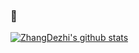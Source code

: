 ### 👋 

<!-- ![winAU](./Resource/winAU.gif) -->

[![ZhangDezhi's github stats](https://github-readme-stats.vercel.app/api?username=ZhangDezhi&show_icons=true?theme=radical)](https://github.com/ZhangDezhi/shortcuts)
<!--[![ZhangDezhi's github stats](https://github-readme-stats.vercel.app/api?username=ZhangDezhi?theme=radical)](https://github.com/ZhangDezhi/shortcuts) -->



